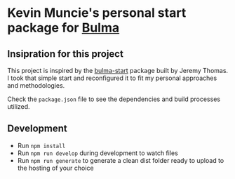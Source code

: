 # Kevin Muncie's personal start package for [Bulma](http://bulma.io)

## Insipration for this project

This project is inspired by the [bulma-start](https://github.com/jgthms/bulma-start) package built by Jeremy Thomas. I took that simple
start and reconfigured it to fit my personal approaches and methodologies.

Check the `package.json` file to see the dependencies and build processes utilized.

## Development

- Run `npm install`
- Run `npm run develop` during development to watch files
- Run `npm run generate` to generate a clean dist folder ready to upload to the hosting of your choice
